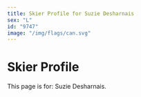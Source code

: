 ```yaml
---
title: Skier Profile for Suzie Desharnais
sex: "L"
id: "9747"
image: "/img/flags/can.svg" 
---
```


# Skier Profile

This page is for: Suzie Desharnais.
    